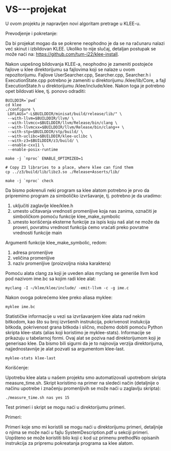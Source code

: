 # VS---projekat

U ovom projektu je napravljen novi algoritam pretrage u KLEE-u.

Prevodjenje i pokretanje:

  Da bi projekat mogao da se pokrene neophodno je da se na računaru nalazi već skinut i izbildovan KLEE. Ukoliko to nije slučaj,    detaljan postupak se može naći na: https://github.com/tum-i22/klee-install.
  
  Nakon uspešnog bildovanja KLEE-a, neophodno je zameniti postojeće fajlove u klee direktorijumu sa fajlovima koji se nalaze u ovom repozitorijumu. Fajlove UserSearcher.cpp, Searcher.cpp, Searcher.h i ExecutionState.cpp potrebno je zameniti u direktorijumu /klee/lib/Core, a fajl ExecutionState.h u direktorijumu /klee/include/klee. Nakon toga je potrebno opet bildovati klee, tj. ponovo odraditi:
  
    BUILDDIR=`pwd`
    cd klee
    ./configure \
     LDFLAGS="-L$BUILDDIR/minisat/build/release/lib/" \
     --with-llvm=$BUILDDIR/llvm/ \
     --with-llvmcc=$BUILDDIR/llvm/Release/bin/clang \
     --with-llvmcxx=$BUILDDIR/llvm/Release/bin/clang++ \
     --with-stp=$BUILDDIR/stp/build/ \
     --with-uclibc=$BUILDDIR/klee-uclibc \
     --with-z3=$BUILDDIR/z3/build/ \
     --enable-cxx11 \
     --enable-posix-runtime
     
    make -j `nproc` ENABLE_OPTIMIZED=1
    
    # Copy Z3 libraries to a place, where klee can find them
    cp ../z3/build/lib/libz3.so ./Release+Asserts/lib/
    
    make -j `nproc` check

  
  Da bismo pokrenuli neki program sa klee alatom potrebno je prvo da pripremimo program za simboličko izvršavanje, tj. potrebno je da uradimo:
  1.  uključiti zaglavlje klee/klee.h
  2.  umesto učitavanja vrednosti promenljive koja nas zanima, označiti je simboličkom pomoću funkcije klee_make_symbolic
  3.  umesto korišćenja eksterne funkcije za ispis koju naš alat ne može da proveri, povratnu vrednost funkcija ćemo vraćati preko povratne vrednosti funkcije main
 
 Argumenti funkcije klee_make_symbolic, redom:
  1.  adresa promenljive
  2.  veličina promenljive
  3.  naziv promenljive (proizvoljna niska karaktera)
  
  
  Pomoću alata clang za koji je uveden alias myclang se generiše llvm kod pod nazivom ime.bc sa kojim radi klee alat:
  
    myclang -I ∼/klee/klee/include/ -emit-llvm -c -g ime.c
  
  
  Nakon ovoga pokrećemo klee preko aliasa myklee:
    
    myklee ime.bc
  
  
  Statističke informacije u vezi sa izvršavanjem klee alata nad nekim bitkodom, kao što su broj izvršenih instrukcija, pokrivenost instukcija bitkoda, pokrivenost grana bitkoda i slično, možemo dobiti pomoću Python skripta klee-stats (alias koji koristimo je myklee-stats). Informacije se prikazuju u tabelarnoj formi.  Ovaj alat se poziva nad direktorijumom koji je generisao klee. Da bismo bili sigurni da je to najnovija verzija direktorijuma, najjednostavnije je alat pozvati sa argumentom klee-last.
  
    myklee-stats klee-last


Korišćenje:
  
  Upotrebu klee alata u našem projektu smo automatizovali upotrebom skripta measure_time.sh. Skript koristimo na primer na sledeći način (detaljnije o načinu upotrebe i značenju promenljivih se može naći u zaglavlju skripta):
  
    ./measure_time.sh nas yes 15


Test primeri i skript se mogu naći u direktorijumu primeri.


Primeri:

Primeri koje smo mi koristili se mogu naći u direktorijumu primeri, detaljnije o njima se može naći u fajlu SystemDescription.pdf u sekciji primeri. Uopšteno se može koristiti bilo koji c kod uz primenu prethodNo opisanih instrukcija za pripremu pokreatanja programa sa klee alatom.
